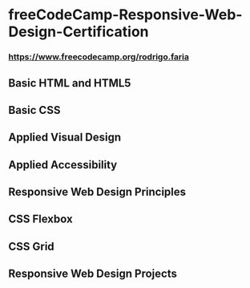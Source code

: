 # freeCodeCamp-Responsive-Web-Design-Certification

### https://www.freecodecamp.org/rodrigo.faria

## Basic HTML and HTML5
## Basic CSS
## Applied Visual Design
## Applied Accessibility
## Responsive Web Design Principles
## CSS Flexbox
## CSS Grid
## Responsive Web Design Projects
